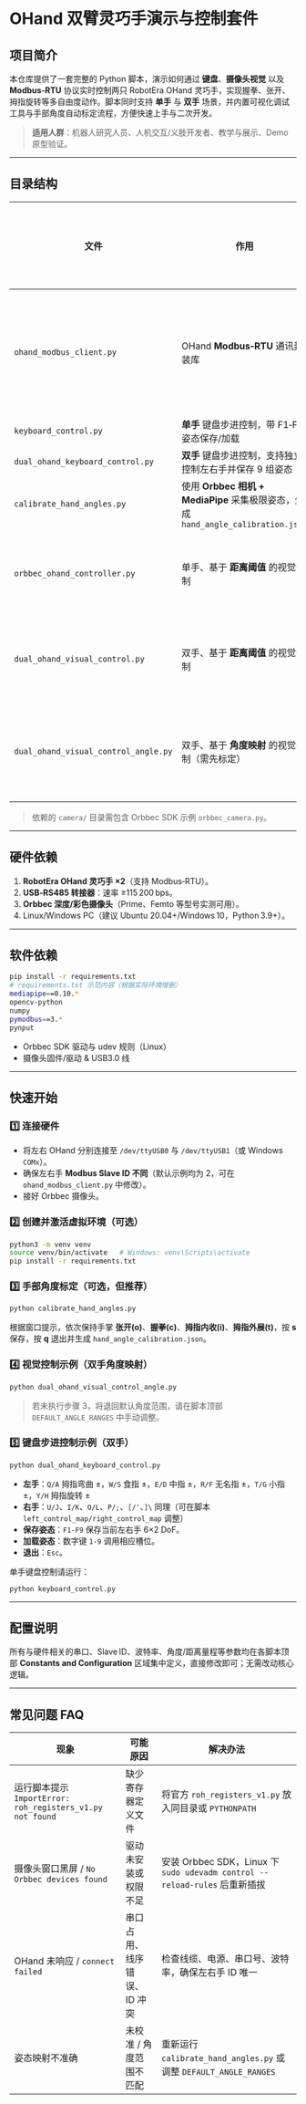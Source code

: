 # OHand 双臂灵巧手演示与控制套件

## 项目简介
本仓库提供了一套完整的 Python 脚本，演示如何通过 **键盘**、**摄像头视觉** 以及 **Modbus‑RTU** 协议实时控制两只 RobotEra OHand 灵巧手，实现握拳、张开、拇指旋转等多自由度动作。脚本同时支持 **单手** 与 **双手** 场景，并内置可视化调试工具与手部角度自动标定流程，方便快速上手与二次开发。

> **适用人群**：机器人研究人员、人机交互/义肢开发者、教学与展示、Demo 原型验证。

---

## 目录结构
| 文件 | 作用 | 典型使用场景 |
| ---- | ---- | ------------ |
| `ohand_modbus_client.py` | OHand **Modbus‑RTU** 通讯封装库 | 所有脚本的底层接口 |
| `keyboard_control.py` | **单手** 键盘步进控制，带 F1‑F9 姿态保存/加载 | 单手 |
| `dual_ohand_keyboard_control.py` | **双手** 键盘步进控制，支持独立控制左右手并保存 9 组姿态 | 双手 |
| `calibrate_hand_angles.py` | 使用 **Orbbec 相机 + MediaPipe** 采集极限姿态，生成 `hand_angle_calibration.json` | 标定 |
| `orbbec_ohand_controller.py` | 单手、基于 **距离阈值** 的视觉控制 | 单手实时跟随 |
| `dual_ohand_visual_control.py` | 双手、基于 **距离阈值** 的视觉控制 | 双手实时跟随 |
| `dual_ohand_visual_control_angle.py` | 双手、基于 **角度映射** 的视觉控制（需先标定） | 双手高精度控制 |

> 依赖的 `camera/` 目录需包含 Orbbec SDK 示例 `orbbec_camera.py`。

---

## 硬件依赖
1. **RobotEra OHand 灵巧手 ×2**（支持 Modbus‑RTU）。  
2. **USB‑RS485 转接器**：速率 ≥115 200 bps。  
3. **Orbbec 深度/彩色摄像头**（Prime、Femto 等型号实测可用）。  
4. Linux/Windows PC（建议 Ubuntu 20.04+/Windows 10，Python 3.9+）。

---

## 软件依赖
```bash
pip install -r requirements.txt
# requirements.txt 示范内容（根据实际环境增删）
mediapipe==0.10.*
opencv-python
numpy
pymodbus==3.*
pynput
```
- Orbbec SDK 驱动与 udev 规则（Linux）
- 摄像头固件/驱动 & USB3.0 线

---

## 快速开始
### 1️⃣ 连接硬件
- 将左右 OHand 分别连接至 `/dev/ttyUSB0` 与 `/dev/ttyUSB1`（或 Windows `COMx`）。
- 确保左右手 **Modbus Slave ID 不同**（默认示例均为 2，可在 `ohand_modbus_client.py` 中修改）。
- 接好 Orbbec 摄像头。

### 2️⃣ 创建并激活虚拟环境（可选）
```bash
python3 -m venv venv
source venv/bin/activate   # Windows: venv\Scripts\activate
pip install -r requirements.txt
```

### 3️⃣ 手部角度标定（可选，但推荐）
```bash
python calibrate_hand_angles.py
```
根据窗口提示，依次保持手掌 **张开(o)**、**握拳(c)**、**拇指内收(i)**、**拇指外展(t)**，按 **s** 保存，按 **q** 退出并生成 `hand_angle_calibration.json`。

### 4️⃣ 视觉控制示例（双手角度映射）
```bash
python dual_ohand_visual_control_angle.py
```
> 若未执行步骤 3，将退回默认角度范围，请在脚本顶部 `DEFAULT_ANGLE_RANGES` 中手动调整。

### 5️⃣ 键盘步进控制示例（双手）
```bash
python dual_ohand_keyboard_control.py
```
- **左手**：`Q/A` 拇指弯曲 ±，`W/S` 食指 ±，`E/D` 中指 ±，`R/F` 无名指 ±，`T/G` 小指 ±，`Y/H` 拇指旋转 ±  
- **右手**：`U/J`、`I/K`、`O/L`、`P/;`、`[/'`、`]\` 同理（可在脚本 `left_control_map/right_control_map` 调整）  
- **保存姿态**：`F1‑F9`  保存当前左右手 6×2 DoF。  
- **加载姿态**：数字键 `1‑9` 调用相应槽位。  
- **退出**：`Esc`。

单手键盘控制请运行：
```bash
python keyboard_control.py
```

---

## 配置说明
所有与硬件相关的串口、Slave ID、波特率、角度/距离量程等参数均在各脚本顶部 **Constants and Configuration** 区域集中定义，直接修改即可；无需改动核心逻辑。

---

## 常见问题 FAQ
| 现象 | 可能原因 | 解决办法 |
| ---- | -------- | -------- |
| 运行脚本提示 `ImportError: roh_registers_v1.py not found` | 缺少寄存器定义文件 | 将官方 `roh_registers_v1.py` 放入同目录或 `PYTHONPATH` |
| 摄像头窗口黑屏 / `No Orbbec devices found` | 驱动未安装或权限不足 | 安装 Orbbec SDK，Linux 下 `sudo udevadm control --reload-rules` 后重新插拔 |
| OHand 未响应 / `connect failed` | 串口占用、线序错误、ID 冲突 | 检查线缆、电源、串口号、波特率，确保左右手 ID 唯一 |
| 姿态映射不准确 | 未校准 / 角度范围不匹配 | 重新运行 `calibrate_hand_angles.py` 或调整 `DEFAULT_ANGLE_RANGES` |


